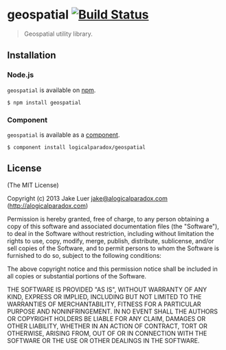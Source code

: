 # geospatial [![Build Status](https://travis-ci.org/logicalparadox/geospatial.png?branch=master)](https://travis-ci.org/logicalparadox/geospatial)

> Geospatial utility library.

## Installation

### Node.js

`geospatial` is available on [npm](http://npmjs.org).

    $ npm install geospatial

### Component

`geospatial` is available as a [component](https://github.com/component/component).

    $ component install logicalparadox/geospatial

## License

(The MIT License)

Copyright (c) 2013 Jake Luer <jake@alogicalparadox.com> (http://alogicalparadox.com)

Permission is hereby granted, free of charge, to any person obtaining a copy
of this software and associated documentation files (the "Software"), to deal
in the Software without restriction, including without limitation the rights
to use, copy, modify, merge, publish, distribute, sublicense, and/or sell
copies of the Software, and to permit persons to whom the Software is
furnished to do so, subject to the following conditions:

The above copyright notice and this permission notice shall be included in
all copies or substantial portions of the Software.

THE SOFTWARE IS PROVIDED "AS IS", WITHOUT WARRANTY OF ANY KIND, EXPRESS OR
IMPLIED, INCLUDING BUT NOT LIMITED TO THE WARRANTIES OF MERCHANTABILITY,
FITNESS FOR A PARTICULAR PURPOSE AND NONINFRINGEMENT. IN NO EVENT SHALL THE
AUTHORS OR COPYRIGHT HOLDERS BE LIABLE FOR ANY CLAIM, DAMAGES OR OTHER
LIABILITY, WHETHER IN AN ACTION OF CONTRACT, TORT OR OTHERWISE, ARISING FROM,
OUT OF OR IN CONNECTION WITH THE SOFTWARE OR THE USE OR OTHER DEALINGS IN
THE SOFTWARE.
